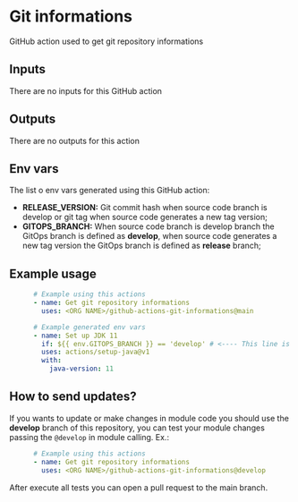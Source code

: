 # Git informations

GitHub action used to get git repository informations

## Inputs

There are no inputs for this GitHub action

## Outputs

There are no outputs for this action

## Env vars

The list o env vars generated using this GitHub action:

- **RELEASE_VERSION:** Git commit hash when source code branch is develop or git tag when source code generates a new tag version;
- **GITOPS_BRANCH:** When source code branch is develop branch the GitOps branch is defined as **develop**, when source code generates a new tag version the GitOps branch is defined as **release** branch;

## Example usage

```yaml
      # Example using this actions
      - name: Get git repository informations
        uses: <ORG NAME>/github-actions-git-informations@main

      # Example generated env vars
      - name: Set up JDK 11
        if: ${{ env.GITOPS_BRANCH }} == 'develop' # <---- This line is the example
        uses: actions/setup-java@v1
        with:
          java-version: 11
```

## How to send updates?
If you wants to update or make changes in module code you should use the **develop** branch of this repository, you can test your module changes passing the `@develop` in module calling. Ex.:

```yaml
      # Example using this actions
      - name: Get git repository informations
        uses: <ORG NAME>/github-actions-git-informations@develop
```
After execute all tests you can open a pull request to the main branch.